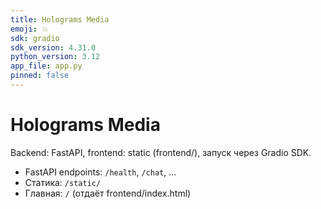 ```yaml
---
title: Holograms Media
emoji: 💥
sdk: gradio
sdk_version: 4.31.0
python_version: 3.12
app_file: app.py
pinned: false
---
```


# Holograms Media

Backend: FastAPI, frontend: static (frontend/), запуск через Gradio SDK.

- FastAPI endpoints: `/health`, `/chat`, ...
- Статика: `/static/`
- Главная: `/` (отдаёт frontend/index.html)
